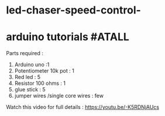 # led-chaser-speed-control-
# arduino tutorials   #ATALL

Parts required :

1. Arduino uno :1 
2. Potentiometer 10k pot : 1
3. Red led : 5
4. Resistor 100 ohms : 1
5. glue stick : 5
6. jumper wires /single core wires  : few


Watch this video for full details :
https://youtu.be/-K5RDNjAUcs
